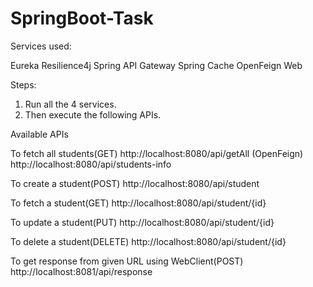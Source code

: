 # SpringBoot-Task


Services used:

Eureka
Resilience4j
Spring API Gateway
Spring Cache
OpenFeign
Web


Steps:
1) Run all the 4 services.
2) Then execute the following APIs.


Available APIs

To fetch all students(GET)
http://localhost:8080/api/getAll   (OpenFeign)
http://localhost:8080/api/students-info

To create a student(POST)
http://localhost:8080/api/student

To fetch a student(GET)
http://localhost:8080/api/student/{id}

To update a student(PUT)
http://localhost:8080/api/student/{id}

To delete a student(DELETE)
http://localhost:8080/api/student/{id}

To get response from given URL using WebClient(POST)
http://localhost:8081/api/response
